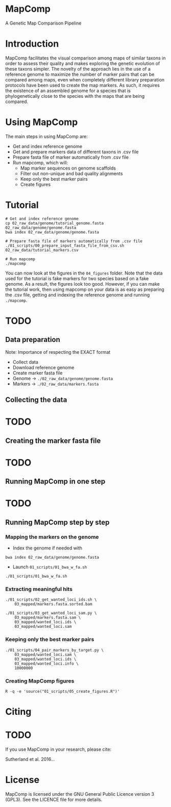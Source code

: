 # MapComp

A Genetic Map Comparison Pipeline

# Introduction

MapComp facilitates the visual comparison among maps of similar taxons in order
to assess their quality and makes exploring the genetic evolution of these
taxons simpler. The novelty of the approach lies in the use of a reference
genome to maximize the number of marker pairs that can be compared among maps,
even when completely different library preparation protocols have been used to
create the map markers. As such, it requires the existence of an assembled
genome for a species that is phylogenetically close to the species with the
maps that are being compared.

# Using MapComp

The main steps in using MapComp are:

- Get and index reference genome
- Get and prepare markers data of different taxons in .csv file
- Prepare fasta file of marker automatically from .csv file
- Run mapcomp, which will:
  - Map marker sequences on genome scaffolds
  - Filter out non-unique and bad quality alignments
  - Keep only the best marker pairs
  - Create figures

# Tutorial
```
# Get and index reference genome
cp 02_raw_data/genome/tutorial_genome.fasta 02_raw_data/genome/genome.fasta
bwa index 02_raw_data/genome/genome.fasta

# Prepare fasta file of markers automatically from .csv file
./01_scripts/00_prepare_input_fasta_file_from_csv.sh 02_raw_data/tutorial_markers.csv

# Run mapcomp
./mapcomp
```

You can now look at the figures in the `04_figures` folder. Note that the data
used for the tutorial is fake markers for two species based on a fake genome.
As a result, the figures look too good. However, if you can make the tutorial
work, then using mapcomp on your data is as easy as preparing the .csv file,
getting and indexing the reference genome and running `./mapcomp`.

# TODO

## Data preparation

Note: Importance of respecting the EXACT format

- Collect data
- Download reference genome
- Create marker fasta file
- Genome -> `./02_raw_data/genome/genome.fasta`
- Markers -> `./02_raw_data/markers.fasta`

## Collecting the data
# TODO

## Creating the marker fasta file
# TODO

## Running MapComp in one step
# TODO

## Running MapComp step by step

### Mapping the markers on the genome

- Index the genome if needed with

```
bwa index 02_raw_data/genome/genome.fasta
```

- Launch `01_scripts/01_bwa_w_fa.sh`

```
./01_scripts/01_bwa_w_fa.sh
```

### Extracting meaningful hits

```
./01_scripts/02_get_wanted_loci_ids.sh \
    03_mapped/markers.fasta.sorted.bam

./01_scripts/03_get_wanted_loci_sam.py \
    03_mapped/markers.fasta.sam \
    03_mapped/wanted_loci.ids \
    03_mapped/wanted_loci.sam
```

### Keeping only the best marker pairs

```
./01_scripts/04_pair_markers_by_target.py \
    03_mapped/wanted_loci.sam \
    03_mapped/wanted_loci.ids \
    03_mapped/wanted_loci.info \
    10000000
```

### Creating MapComp figures

```
R -q -e 'source("01_scripts/05_create_figures.R")'
```

# Citing
# TODO
If you use MapComp in your research, please cite:

Sutherland et al. 2016...

# License

MapComp is licensed under the GNU General Public Licence version 3 (GPL3). See
the LICENCE file for more details.
